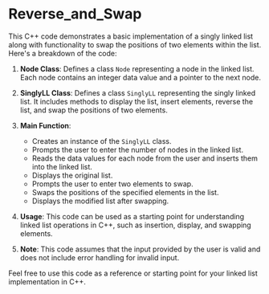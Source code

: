 # Reverse_and_Swap
This C++ code demonstrates a basic implementation of a singly linked list along with functionality to swap the positions of two elements within the list. Here's a breakdown of the code:

1. **Node Class**: Defines a class `Node` representing a node in the linked list. Each node contains an integer data value and a pointer to the next node.

2. **SinglyLL Class**: Defines a class `SinglyLL` representing the singly linked list. It includes methods to display the list, insert elements, reverse the list, and swap the positions of two elements.

3. **Main Function**: 
   - Creates an instance of the `SinglyLL` class.
   - Prompts the user to enter the number of nodes in the linked list.
   - Reads the data values for each node from the user and inserts them into the linked list.
   - Displays the original list.
   - Prompts the user to enter two elements to swap.
   - Swaps the positions of the specified elements in the list.
   - Displays the modified list after swapping.

4. **Usage**: This code can be used as a starting point for understanding linked list operations in C++, such as insertion, display, and swapping elements.

5. **Note**: This code assumes that the input provided by the user is valid and does not include error handling for invalid input.

Feel free to use this code as a reference or starting point for your linked list implementation in C++.
